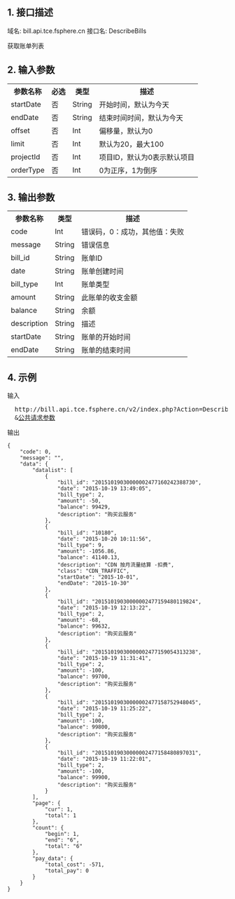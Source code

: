 ## 1. 接口描述
 
域名: bill.api.tce.fsphere.cn
接口名: DescribeBills

获取账单列表

 

## 2. 输入参数
 

<table class="t"><tbody><tr>
<th><b>参数名称</b></th>
<th><b>必选</b></th>
<th><b>类型</b></th>
<th><b>描述</b></th>
<tr>
<td> startDate <td> 否 <td> String <td> 开始时间，默认为今天
<tr>
<td> endDate <td> 否 <td> String <td>  结束时间时间，默认为今天
<tr>
<td> offset <td> 否 <td> Int <td> 偏移量，默认为0
<tr>
<td> limit <td> 否 <td> Int <td>  默认为20，最大100
<tr>
<td> projectId <td> 否 <td> Int <td> 项目ID，默认为0表示默认项目
<tr>
<td> orderType <td> 否 <td> Int <td> 0为正序，1为倒序
</tbody></table>

 

## 3. 输出参数
 

<table class="t"><tbody><tr>
<th><b>参数名称</b></th>
<th><b>类型</b></th>
<th><b>描述</b></th>
<tr>
<td> code <td> Int <td> 错误码，0：成功，其他值：失败
<tr>
<td> message <td> String <td> 错误信息
<tr>
<td> bill_id<td> String <td> 账单ID
<tr>
<td> date <td> String <td> 账单创建时间
<tr>
<td> bill_type <td> Int<td> 账单类型
<tr>
<td> amount <td> String <td> 此账单的收支金额
<tr>
<td> balance<td> String <td> 余额
<tr>
<td> description<td> String <td> 描述
<tr>
<td> startDate<td> String <td> 账单的开始时间
<tr>
<td> endDate<td> String <td> 账单的结束时间
</tbody></table>

 

## 4. 示例
 
输入
<pre>
  http://bill.api.tce.fsphere.cn/v2/index.php?Action=DescribeBills
  &<a href="/doc/api/229/6976">公共请求参数</a>
</pre>

输出
```
{
    "code": 0,
    "message": "",
    "data": {
        "datalist": [
            {
                "bill_id": "20151019030000002477160242388730",
                "date": "2015-10-19 13:49:05",
                "bill_type": 2,
                "amount": -50,
                "balance": 99429,
                "description": "购买云服务"
            },
            {
                "bill_id": "10180",
                "date": "2015-10-20 10:11:56",
                "bill_type": 9,
                "amount": -1056.86,
                "balance": 41140.13,
                "description": "CDN 按月流量结算 -扣费",
                "class": "CDN_TRAFFIC",
                "startDate": "2015-10-01",
                "endDate": "2015-10-30"
            },
            {
                "bill_id": "20151019030000002477159480119824",
                "date": "2015-10-19 12:13:22",
                "bill_type": 2,
                "amount": -68,
                "balance": 99632,
                "description": "购买云服务"
            },
            {
                "bill_id": "20151019030000002477159054313238",
                "date": "2015-10-19 11:31:41",
                "bill_type": 2,
                "amount": -100,
                "balance": 99700,
                "description": "购买云服务"
            },
            {
                "bill_id": "20151019030000002477158752948045",
                "date": "2015-10-19 11:25:22",
                "bill_type": 2,
                "amount": -100,
                "balance": 99800,
                "description": "购买云服务"
            },
            {
                "bill_id": "20151019030000002477158480897031",
                "date": "2015-10-19 11:22:01",
                "bill_type": 2,
                "amount": -100,
                "balance": 99900,
                "description": "购买云服务"
            }
        ],
        "page": {
            "cur": 1,
            "total": 1
        },
        "count": {
            "begin": 1,
            "end": "6",
            "total": "6"
        },
        "pay_data": {
            "total_cost": -571,
            "total_pay": 0
        }
    }
}
```

